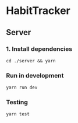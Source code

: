# HabitTracker

## Server

### 1. Install dependencies

`cd ./server && yarn`

### Run in development

`yarn run dev`

### Testing

`yarn test`
